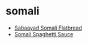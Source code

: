 # somali

 * [Sabaayad Somali Flatbread](../../index/s/sabaayad-somali-flatbread.json)
 * [Somali Spaghetti Sauce](../../index/s/somali-spaghetti-sauce.json)
